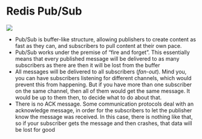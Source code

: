# Redis Pub/Sub

![](https://storage.googleapis.com/blog-images-backup/0*IKcBixNW6c66H6o4)

- Pub/Sub is buffer-like structure, allowing publishers to create content as fast as they can, and subscribers to pull content at their own pace.
- Pub/Sub works under the premise of “fire and forget”. This essentially means that every published message will be delivered to as many subscribers as there are then it will be lost from the buffer
- All messages will be delivered to all subscribers (*fan-out*). Mind you, you can have subscribers listening for different channels, which would prevent this from happening. But if you have more than one subscriber on the same channel, then all of them would get the same message. It would be up to them then, to decide what to do about that.
- There is no ACK message. Some communication protocols deal with an acknowledge message, in order for the subscribers to let the publisher know the message was received. In this case, there is nothing like that, so if your subscriber gets the message and then crashes, that data will be lost for good

